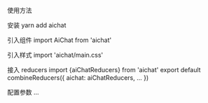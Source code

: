 使用方法

安装
yarn add aichat

引入组件
import AiChat from 'aichat'

引入样式
import 'aichat/main.css'

接入 reducers
import {aiChatReducers} from 'aichat'
export default combineReducers({
  aichat: aiChatReducers,
  ...
})

配置参数
...